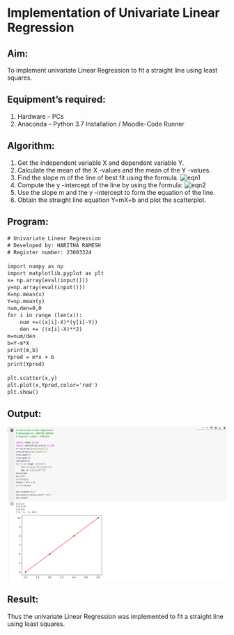 # Implementation of Univariate Linear Regression
## Aim:
To implement univariate Linear Regression to fit a straight line using least squares.
## Equipment’s required:
1.	Hardware – PCs
2.	Anaconda – Python 3.7 Installation / Moodle-Code Runner
## Algorithm:
1.	Get the independent variable X and dependent variable Y.
2.	Calculate the mean of the X -values and the mean of the Y -values.
3.	Find the slope m of the line of best fit using the formula.
 ![eqn1](./eq1.jpg)
4.	Compute the y -intercept of the line by using the formula:
![eqn2](./eq2.jpg)  
5.	Use the slope m and the y -intercept to form the equation of the line.
6.	Obtain the straight line equation Y=mX+b and plot the scatterplot.
## Program:
```
# Univariate Linear Regression
# Developed by: HARITHA RAMESH
# Register number: 23003324

import numpy as np
import matplotlib.pyplot as plt
x= np.array(eval(input()))
y=np.array(eval(input()))
X=np.mean(x)
Y=np.mean(y)
num,den=0,0
for i in range (len(x)):
    num +=((x[i]-X)*(y[i]-Y))
    den += ((x[i]-X)**2)
m=num/den
b=Y-m*X
print(m,b)
Ypred = m*x + b
print(Ypred)

plt.scatter(x,y)
plt.plot(x,Ypred,color='red')
plt.show()

```
## Output:


![Alt text](1.png)

## Result:
Thus the univariate Linear Regression was implemented to fit a straight line using least squares.
